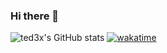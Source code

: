 ### Hi there 👋

![ted3x's GitHub stats](https://github-readme-stats-xi-sable-96.vercel.app/api?username=ted3x&show_icons=true&theme=tokyonight&hide=stars,issues&show=reviews,prs_merged&include_all_commits=true)
[![wakatime](https://wakatime.com/badge/user/5f64e928-0c00-4789-bc4b-f199d67d1694.svg)](https://wakatime.com/@5f64e928-0c00-4789-bc4b-f199d67d1694)
